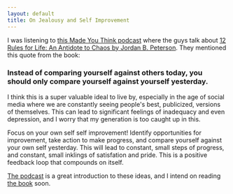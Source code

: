 ```yaml
---
layout: default
title: On Jealousy and Self Improvement
---
```

I was listening to [this Made You Think podcast](https://madeyouthinkpodcast.com/12-rules-for-life-by-dr-jordan-b-peterson/) where the guys talk about [12 Rules for Life: An Antidote to Chaos by Jordan B. Peterson](https://www.amazon.com/12-Rules-Life-Antidote-Chaos/dp/0345816021/ref=asap_bc?ie=UTF8/). They mentioned this quote from the book:

### Instead of comparing yourself against others today, you should only compare yourself against yourself yesterday.

I think this is a super valuable ideal to live by, especially in the age of social media where we are constantly seeing people's best, publicized, versions of themselves. This can lead to significant feelings of inadequacy and even depression, and I worry that my generation is too caught up in this. 

Focus on your own self self improvement! Identify opportunities for improvement, take action to make progress, and compare yourself against your own self yesterday. This will lead to constant, small steps of progress, and constant, small inklings of satisfation and pride. This is a positive feedback loop that compounds on itself.

[The podcast](https://madeyouthinkpodcast.com/12-rules-for-life-by-dr-jordan-b-peterson/) is a great introduction to these ideas, and I intend on reading [the book](https://www.amazon.com/12-Rules-Life-Antidote-Chaos/dp/0345816021/ref=asap_bc?ie=UTF8/) soon.
